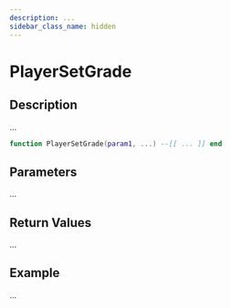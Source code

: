 ```yaml
---
description: ...
sidebar_class_name: hidden
---
```


# PlayerSetGrade

## Description

...

```lua
function PlayerSetGrade(param1, ...) --[[ ... ]] end
```

## Parameters

...

## Return Values

...

## Example

...

